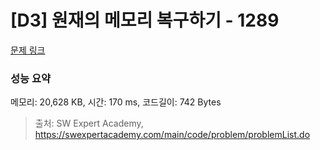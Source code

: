 # [D3] 원재의 메모리 복구하기 - 1289 

[문제 링크](https://swexpertacademy.com/main/code/problem/problemDetail.do?contestProbId=AV19AcoKI9sCFAZN) 

### 성능 요약

메모리: 20,628 KB, 시간: 170 ms, 코드길이: 742 Bytes



> 출처: SW Expert Academy, https://swexpertacademy.com/main/code/problem/problemList.do